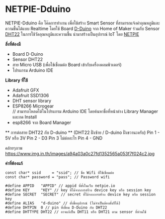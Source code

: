 # NETPIE-Dduino
NETPIE-Dduino คือ โค๊ดการทำงาน เพื่อใช้สร้าง Smart Sensor ที่สามารถแจ้งค่าอุณหภูมิและความชื้นได้แบบ Realtime โดยใช้ Board [D-Duino](https://www.gravitechthai.com/product_detail.php?d=1362)  จาก Home of Maker ร่วมกับ Sensor [DHT22](https://www.adafruit.com/product/385) ในการใช้วัดอุณหภูมิและความชื้น นำมาสร้างเป็นอุปกรณ์ IoT โดย [NETPIE](https://netpie.io)

**สิ่งที่ต้องมี**
- Board D-Duino
- Sensor DHT22
- สาย Micro USB (เพื่อใช้เชื่อมต่อ Board เข้ากับเครื่องคอมพิวเตอร์)
- โปรแกรม Arduino IDE

**Library ที่ใช้**
- Adafruit GFX
- Adafruit SSD1306
- DHT sensor library
- ESP8266 Microgear
<br>// สามารถโหลดได้ในโปรแกรม Arduino IDE โดยค้นหาชื่อที่หน้าต่าง Library Manager และกด Install
- esp8266 จาก Board Manager

** การต่อสาย DHT22 กับ D-duino **
(DHT22 ฝั่งซ้าย / D-duino ฝั่งขวานะครับ)
Pin 1 - 5V หรือ 3V
Pin 2 - D3
Pin 3 ไม่ต่ออะไร
Pin 4 - GND

คล้ายๆภาพ https://www.img.in.th/images/a94a03a0c27fd1352565a053f7f024c2.jpg

**ค่าที่ต้องแก้**
```
const char* ssid     = "ssid"; // ชื่อ Wifi ที่ใช้เชื่อมต่อ
const char* password = "pass"; // Password wifi

#define APPID   "APPID" // appid ที่ตั้งในเว็บ netpie.io
#define KEY     "KEY" // key ที่ได้จากการสร้าง device key หรือ session key
#define SECRET  "SECRET" // secret ที่ได้จากการสร้าง device key หรือ session key
#define ALIAS   "d-duino" // ตั้งชื่ออุปกรณ์ (ไม่จำเป็นต้องตั้งก็ได้)
#define DHTPIN  0 // pin ที่เชื่อม D-Duino กับ DHT22
#define DHTTYPE DHT22 // อาจแก้เป็น DHT11 หรือ DHT21 ตาม sensor ที่ท่านใช้
```
